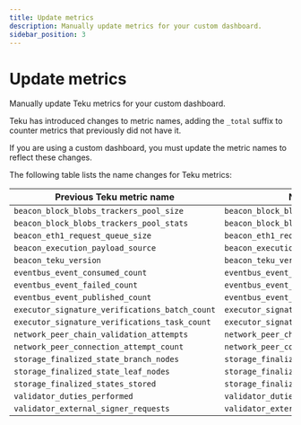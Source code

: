 ```yaml
---
title: Update metrics
description: Manually update metrics for your custom dashboard.
sidebar_position: 3
---
```


# Update metrics

Manually update Teku metrics for your custom dashboard.

Teku has introduced changes to metric names, adding the `_total` suffix to counter metrics that previously did not have it.

If you are using a custom dashboard, you must update the metric names to reflect these changes.  

The following table lists the name changes for Teku metrics:

| Previous Teku metric name                      | New Teku metric name                                 |
|------------------------------------------------|------------------------------------------------------|
| `beacon_block_blobs_trackers_pool_size`        | `beacon_block_blobs_trackers_pool_size_total`        |
| `beacon_block_blobs_trackers_pool_stats`       | `beacon_block_blobs_trackers_pool_stats_total`       |
| `beacon_eth1_request_queue_size`               | `beacon_eth1_request_queue_size_total`               |
| `beacon_execution_payload_source`              | `beacon_execution_payload_source_total`              |
| `beacon_teku_version`                          | `beacon_teku_version_total`                          |
| `eventbus_event_consumed_count`                | `eventbus_event_consumed_count_total`                |
| `eventbus_event_failed_count`                  | `eventbus_event_failed_count_total`                  |
| `eventbus_event_published_count`               | `eventbus_event_published_count_total`               |
| `executor_signature_verifications_batch_count` | `executor_signature_verifications_batch_count_total` |
| `executor_signature_verifications_task_count`  | `executor_signature_verifications_task_count_total`  |
| `network_peer_chain_validation_attempts`       | `network_peer_chain_validation_attempts_total`       |
| `network_peer_connection_attempt_count`        | `network_peer_connection_attempt_count_total`        |
| `storage_finalized_state_branch_nodes`         | `storage_finalized_state_branch_nodes_total`         |
| `storage_finalized_state_leaf_nodes`           | `storage_finalized_state_leaf_nodes_total`           |
| `storage_finalized_states_stored`              | `storage_finalized_states_stored_total`              |
| `validator_duties_performed`                   | `validator_duties_performed_total`                   |
| `validator_external_signer_requests`           | `validator_external_signer_requests_total`           |




